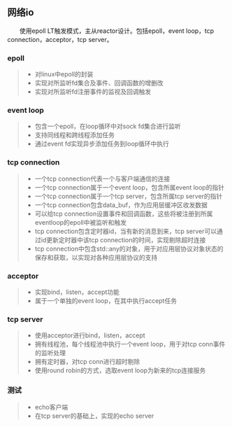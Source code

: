 ## 网络io
&emsp;&emsp;使用epoll LT触发模式，主从reactor设计。包括epoll，event loop，tcp connection，acceptor，tcp server。
### epoll
> * 对linux中epoll的封装
> * 实现对所监听fd集合及事件、回调函数的增删改
> * 实现对所监听fd注册事件的监视及回调触发
### event loop
> * 包含一个epoll，在loop循环中对sock fd集合进行监听
> * 支持同线程和跨线程添加任务
> * 通过event fd实现异步添加任务到loop循环中执行
### tcp connection
> * 一个tcp connection代表一个与客户端通信的连接
> * 一个tcp connection属于一个event loop，包含所属event loop的指针
> * 一个tcp connection属于一个tcp server，包含所属tcp server的指针
> * 一个tcp connection包含data_buf，作为应用层缓冲区收发数据
> * 可以给tcp connection设置事件和回调函数，这些将被注册到所属eventloop的epoll中被监听和触发
> * tcp connection包含定时器id，当有新的消息到来，tcp server可以通过id更新定时器中该tcp connection的时间，实现剔除超时连接
> * tcp connection中包含std::any的对象，用于对应用层协议对象状态的保存和获取，以实现对各种应用层协议的支持
### acceptor
> *  实现bind，listen，accept功能
>  * 属于一个单独的event loop，在其中执行accept任务
### tcp server
> * 使用acceptor进行bind，listen，accept
> * 拥有线程池，每个线程池中执行一个event loop，用于对tcp conn事件的监听处理
> * 拥有定时器，对tcp conn进行超时剔除
> * 使用round robin的方式，选取event loop为新来的tcp连接服务

### 测试
> * echo客户端
> * 在tcp server的基础上，实现的echo server
